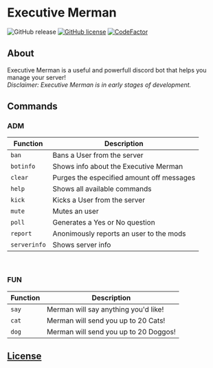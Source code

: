 # Executive Merman
![GitHub release](https://img.shields.io/github/release/Vulpon/ExecutiveMerman.svg)
[![GitHub license](https://img.shields.io/github/license/Vulpon/ExecutiveMerman.svg)](https://github.com/Vulpon/ExecutiveMerman/blob/master/LICENSE)
[![CodeFactor](https://www.codefactor.io/repository/github/vulpon/executivemerman/badge)](https://www.codefactor.io/repository/github/vulpon/executivemerman)
## About
Executive Merman is a useful and powerfull discord bot that helps you manage your server!
<br>
*Disclaimer: Executive Merman is in early stages of development.*
<br>

## Commands

### ADM
| Function | Description |
| -------- | ----------- |
| `ban` | Bans a User from the server |
| `botinfo` | Shows info about the Executive Merman |
| `clear` | Purges the especified amount off messages |
| `help` | Shows all available commands |
| `kick` | Kicks a User from the server |
| `mute`  | Mutes an user |
| `poll` | Generates a Yes or No question |
| `report` | Anonimously reports an user to the mods |
| `serverinfo` | Shows server info |

<br/>

### FUN
| Function | Description |
| -------- | ----------- |
| `say` | Merman will say anything you'd like! |
| `cat` | Merman will send you up to 20 Cats! |
| `dog`  | Merman will send you up to 20 Doggos! |


## [License](LICENSE)
